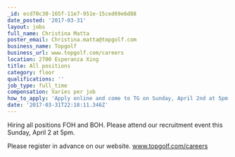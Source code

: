```yaml
---
_id: ecd70c30-165f-11e7-951e-15ced69e6d88
date_posted: '2017-03-31'
layout: jobs
full_name: Christina Matta
poster_email: Christina.matta@topgolf.com
business_name: Topgolf
business_url: www.topgolf.com/careers
location: 2700 Esperanza Xing
title: All positions
category: floor
qualifications: ''
job_type: full_time
compensation: Varies per job
how_to_apply: 'Apply online and come to TG on Sunday, April 2nd at 5pm.'
date: '2017-03-31T22:18:11.346Z'
---
```

Hiring all positions FOH and BOH. Please attend our recruitment event this Sunday, April 2 at 5pm. 

Please register in advance on our website. 
www.topgolf.com/careers

